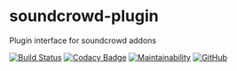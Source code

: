 # soundcrowd-plugin
Plugin interface for soundcrowd addons

[![Build Status](https://travis-ci.org/soundcrowd/soundcrowd-plugin.svg?branch=master)](https://travis-ci.org/soundcrowd/soundcrowd-plugin)
[![Codacy Badge](https://api.codacy.com/project/badge/Grade/93b21afd581b4538af5155d5c00560ca)](https://www.codacy.com/app/tiefensuche/soundcrowd-plugin?utm_source=github.com&amp;utm_medium=referral&amp;utm_content=soundcrowd/soundcrowd-plugin&amp;utm_campaign=Badge_Grade)
[![Maintainability](https://api.codeclimate.com/v1/badges/050ce40e6246ef01588f/maintainability)](https://codeclimate.com/github/soundcrowd/soundcrowd-plugin/maintainability)
[![GitHub](https://img.shields.io/github/license/soundcrowd/soundcrowd.svg)](LICENSE)
